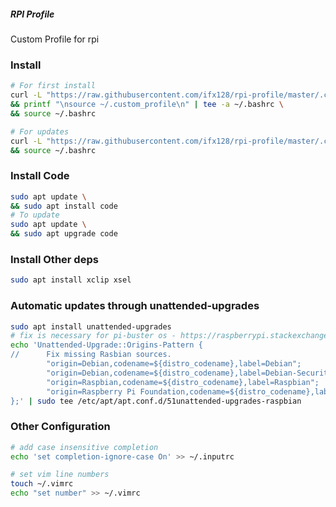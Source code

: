 ##### RPI Profile
Custom Profile for rpi

### Install
<!--curl -L "https://raw.githubusercontent.com/ifx128/rpi-profile/master/install.sh" >> ~/.
&& source ~/.bashrc-->

```bash
# For first install
curl -L "https://raw.githubusercontent.com/ifx128/rpi-profile/master/.custom_profile" > ~/.custom_profile \
&& printf "\nsource ~/.custom_profile\n" | tee -a ~/.bashrc \
&& source ~/.bashrc 
```
```bash
# For updates
curl -L "https://raw.githubusercontent.com/ifx128/rpi-profile/master/.custom_profile" > ~/.custom_profile \
&& source ~/.bashrc 
```
### Install Code
```bash
sudo apt update \
&& sudo apt install code
# To update
sudo apt update \ 
&& sudo apt upgrade code
```

### Install Other deps
```bash
sudo apt install xclip xsel
```

### Automatic updates through unattended-upgrades

```bash
sudo apt install unattended-upgrades
# fix is necessary for pi-buster os - https://raspberrypi.stackexchange.com/a/102350
echo 'Unattended-Upgrade::Origins-Pattern {
//      Fix missing Rasbian sources.
        "origin=Debian,codename=${distro_codename},label=Debian";
        "origin=Debian,codename=${distro_codename},label=Debian-Security";
        "origin=Raspbian,codename=${distro_codename},label=Raspbian";
        "origin=Raspberry Pi Foundation,codename=${distro_codename},label=Raspberry Pi Foundation";
};' | sudo tee /etc/apt/apt.conf.d/51unattended-upgrades-raspbian
```

### Other Configuration
```bash
# add case insensitive completion
echo 'set completion-ignore-case On' >> ~/.inputrc

# set vim line numbers
touch ~/.vimrc
echo "set number" >> ~/.vimrc
```
